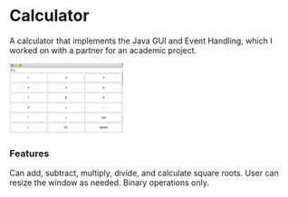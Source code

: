 # Calculator
A calculator that implements the Java GUI and Event Handling, which I worked on with a partner for an academic project.

<img src="calculator.png" width=200><br>

### Features
Can add, subtract, multiply, divide, and calculate square roots.
User can resize the window as needed.
Binary operations only.
